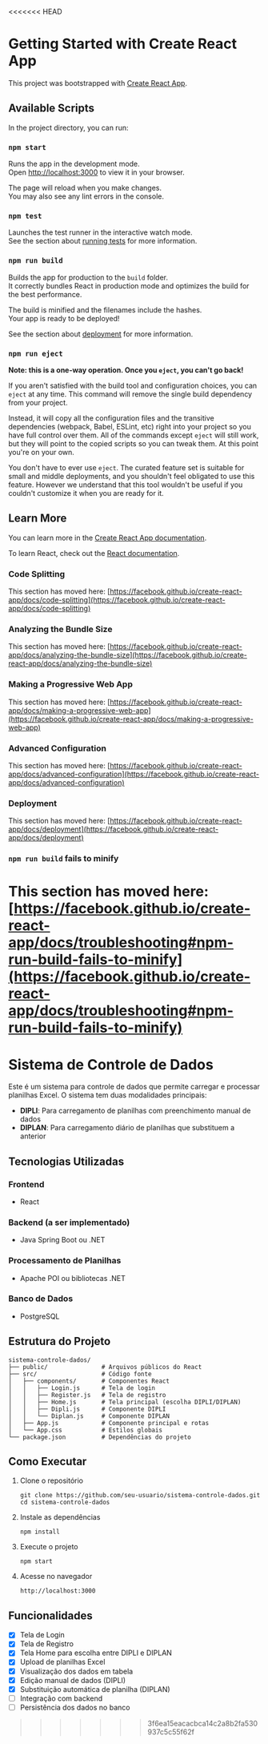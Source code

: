 <<<<<<< HEAD
# Getting Started with Create React App

This project was bootstrapped with [Create React App](https://github.com/facebook/create-react-app).

## Available Scripts

In the project directory, you can run:

### `npm start`

Runs the app in the development mode.\
Open [http://localhost:3000](http://localhost:3000) to view it in your browser.

The page will reload when you make changes.\
You may also see any lint errors in the console.

### `npm test`

Launches the test runner in the interactive watch mode.\
See the section about [running tests](https://facebook.github.io/create-react-app/docs/running-tests) for more information.

### `npm run build`

Builds the app for production to the `build` folder.\
It correctly bundles React in production mode and optimizes the build for the best performance.

The build is minified and the filenames include the hashes.\
Your app is ready to be deployed!

See the section about [deployment](https://facebook.github.io/create-react-app/docs/deployment) for more information.

### `npm run eject`

**Note: this is a one-way operation. Once you `eject`, you can't go back!**

If you aren't satisfied with the build tool and configuration choices, you can `eject` at any time. This command will remove the single build dependency from your project.

Instead, it will copy all the configuration files and the transitive dependencies (webpack, Babel, ESLint, etc) right into your project so you have full control over them. All of the commands except `eject` will still work, but they will point to the copied scripts so you can tweak them. At this point you're on your own.

You don't have to ever use `eject`. The curated feature set is suitable for small and middle deployments, and you shouldn't feel obligated to use this feature. However we understand that this tool wouldn't be useful if you couldn't customize it when you are ready for it.

## Learn More

You can learn more in the [Create React App documentation](https://facebook.github.io/create-react-app/docs/getting-started).

To learn React, check out the [React documentation](https://reactjs.org/).

### Code Splitting

This section has moved here: [https://facebook.github.io/create-react-app/docs/code-splitting](https://facebook.github.io/create-react-app/docs/code-splitting)

### Analyzing the Bundle Size

This section has moved here: [https://facebook.github.io/create-react-app/docs/analyzing-the-bundle-size](https://facebook.github.io/create-react-app/docs/analyzing-the-bundle-size)

### Making a Progressive Web App

This section has moved here: [https://facebook.github.io/create-react-app/docs/making-a-progressive-web-app](https://facebook.github.io/create-react-app/docs/making-a-progressive-web-app)

### Advanced Configuration

This section has moved here: [https://facebook.github.io/create-react-app/docs/advanced-configuration](https://facebook.github.io/create-react-app/docs/advanced-configuration)

### Deployment

This section has moved here: [https://facebook.github.io/create-react-app/docs/deployment](https://facebook.github.io/create-react-app/docs/deployment)

### `npm run build` fails to minify

This section has moved here: [https://facebook.github.io/create-react-app/docs/troubleshooting#npm-run-build-fails-to-minify](https://facebook.github.io/create-react-app/docs/troubleshooting#npm-run-build-fails-to-minify)
=======
# Sistema de Controle de Dados

Este é um sistema para controle de dados que permite carregar e processar planilhas Excel. O sistema tem duas modalidades principais:

- **DIPLI**: Para carregamento de planilhas com preenchimento manual de dados
- **DIPLAN**: Para carregamento diário de planilhas que substituem a anterior

## Tecnologias Utilizadas

### Frontend
- React

### Backend (a ser implementado)
- Java Spring Boot ou .NET

### Processamento de Planilhas
- Apache POI ou bibliotecas .NET

### Banco de Dados
- PostgreSQL

## Estrutura do Projeto

```
sistema-controle-dados/
├── public/               # Arquivos públicos do React
├── src/                  # Código fonte
│   ├── components/       # Componentes React
│   │   ├── Login.js      # Tela de login
│   │   ├── Register.js   # Tela de registro
│   │   ├── Home.js       # Tela principal (escolha DIPLI/DIPLAN)
│   │   ├── Dipli.js      # Componente DIPLI
│   │   └── Diplan.js     # Componente DIPLAN
│   ├── App.js            # Componente principal e rotas
│   └── App.css           # Estilos globais
└── package.json          # Dependências do projeto
```

## Como Executar

1. Clone o repositório
   ```
   git clone https://github.com/seu-usuario/sistema-controle-dados.git
   cd sistema-controle-dados
   ```

2. Instale as dependências
   ```
   npm install
   ```

3. Execute o projeto
   ```
   npm start
   ```

4. Acesse no navegador
   ```
   http://localhost:3000
   ```

## Funcionalidades

- [x] Tela de Login
- [x] Tela de Registro
- [x] Tela Home para escolha entre DIPLI e DIPLAN
- [x] Upload de planilhas Excel
- [x] Visualização dos dados em tabela
- [x] Edição manual de dados (DIPLI)
- [x] Substituição automática de planilha (DIPLAN)
- [ ] Integração com backend
- [ ] Persistência dos dados no banco
>>>>>>> 3f6ea15eacacbca14c2a8b2fa530937c5c55f62f
